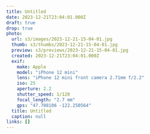 ```yaml
---
title: Untitled
date: 2023-12-21T23:04:01.000Z
draft: true
drop: true
photo:
  url: s3/images/2023-12-21-15-04-01.jpg
  thumb: s3/thumbs/2023-12-21-15-04-01.jpg
  preview: s3/previews/2023-12-21-15-04-01.jpg
  created: 2023-12-21T23:04:01.000Z
  exif:
    make: Apple
    model: "iPhone 12 mini"
    lens: "iPhone 12 mini front camera 2.71mm f/2.2"
    iso: 25
    aperture: 2.2
    shutter_speed: 1/120
    focal_length: "2.7 mm"
    gps: "47.708106 -122.250564"
  title: Untitled
  caption: null
links: []
---
```


